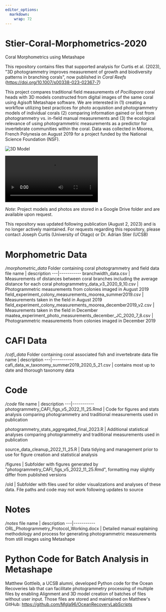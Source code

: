 ```yaml
---
editor_options: 
  markdown: 
    wrap: 72
---
```


# Stier-Coral-Morphometrics-2020

Coral Morphometrics using Metashape

This repository contains files that supported analysis for Curtis et al.
(2023), "3D photogrammetry improves measurement of growth and
biodiversity patterns in branching corals", now published in *Coral
Reefs* (<https://doi.org/10.1007/s00338-023-02367-7>)

This project compares traditional field measurements of *Pocillopora*
coral heads with 3D models constructed from digital images of the same
coral using Agisoft Metashape software. We are interested in (1)
creating a workflow utilizing best practices for photo acquistion and
photogrammetry models of individual corals (2) comparing information
gained or lost from photogrammetry vs. in-field manual measurements and
(3) the ecological relevance of using photogrammetric measurements as a
predictor for invertebrate communities within the coral. Data was
collected in Moorea, French Polynesia on August 2019 for a project
funded by the National Science Foundation (NSF).

![3D
Model](https://user-images.githubusercontent.com/47797235/113913355-1434f880-9791-11eb-997c-3e649272ce19.jpg)

![Video](https://user-images.githubusercontent.com/47797235/113912330-d683a000-978f-11eb-8f15-ee772025e1ed.mp4)

*Note*: Project models and photos are stored in a Google Drive folder
and are available upon request.

This repository was updated following publication (August 2, 2023) and
is no longer actively maintained. For requests regarding this
repository, please contact Joseph Curtis (University of Otago) or Dr.
Adrian Stier (UCSB)

# Morphometric Data

*/morphometric_data* Folder containing coral photogrammetry and field
data file name \| description ---\|----------- branchwidth_data.csv \|
Measurements of distances between coral branches including the average
distance for each coral photogrammetry_data_v3_2020_9_10.csv \|
Photogrammetric measurements from colonies imaged in August 2019
field_experiment_colony_measurements_moorea_summer2019.csv \|
Measurements taken in the field in August 2019
field_experiment_colony_measurements_moorea_december2019_v2.csv \|
Measurements taken in the field in December
maatea_experiment_photo_measurements_december_JC_2020_7_8.csv \|
Photogrammetric measurements from colonies imaged in December 2019

# CAFI Data

*/cafi_data* Folder containing coral associated fish and invertebrate
data file name \| description ---\|-----------
cafi_data_w_taxonomy_summer2019_2020_5_21.csv \| contains most up to
date and thorough taxonomy data

# Code

*/code* file name \| description ---\|-----------
photogrammetry_CAFI_figs_v5_2022_11_25.Rmd \| Code for figures and stats analysis comparing
photogrammetry and traditional measurements used in publication

photogrammetry_stats_aggregated_final_2023.R \| Additional statistical
analyses comparing photogrammetry and traditional measurements used in
publication

source_data_cleanup_2022_11_25.R \| Data tidying and management prior to use for figure creation and statistical analysis

/figures \| Subfolder with figures generated by "photogrammetry_CAFI_figs_v5_2022_11_25.Rmd", formatting may slightly differ from published versions

/old \| Subfolder with files used for older visualizations and analyses of these data. File paths and code may not work following updates to source

# Notes

*/notes* file name \| description ---\|-----------
ORL_Photogrammetry_Protocol_Working.docx \| Detailed manual explaining
methodology and process for generating photogrammetric measurements from
still images using Metashape

# Python Code for Batch Analysis in Metashape

Matthew Gottleib, a UCSB alumni, developed Python code for the Ocean
Recoveries lab that can facilitate photogrammetry processing of multiple
files by enabling Alignment and 3D model creation of batches of files
without user input. Those files are stored and maintained on Matthew's
GitHub: <https://github.com/Mgla96/OceanRecoveryLabScripts>
